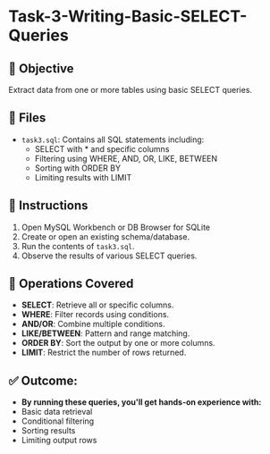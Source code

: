 # Task-3-Writing-Basic-SELECT-Queries

## 📌 Objective
Extract data from one or more tables using basic SELECT queries.

## 📂 Files
- `task3.sql`: Contains all SQL statements including:
  - SELECT with * and specific columns
  - Filtering using WHERE, AND, OR, LIKE, BETWEEN
  - Sorting with ORDER BY 
  - Limiting results with LIMIT

## 🔧 Instructions
1. Open MySQL Workbench or DB Browser for SQLite
2. Create or open an existing schema/database.
3. Run the contents of `task3.sql`.
4. Observe the results of various SELECT queries. 

## 🔄 Operations Covered
- **SELECT**: Retrieve all or specific columns.
- **WHERE**: Filter records using conditions.
- **AND/OR**: Combine multiple conditions.
- **LIKE/BETWEEN**: Pattern and range matching.
- **ORDER BY**: Sort the output by one or more columns.
- **LIMIT**: Restrict the number of rows returned. 

## ✅ Outcome:
- **By running these queries, you'll get hands-on experience with:**
- Basic data retrieval
- Conditional filtering
- Sorting results
- Limiting output rows
